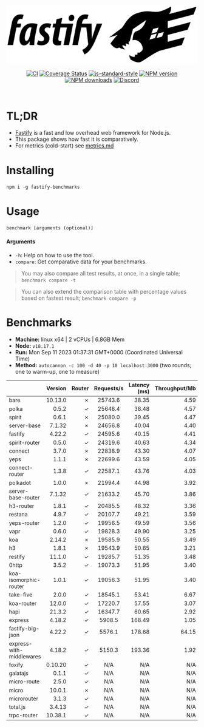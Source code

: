 <div align="center">
  <img src="https://github.com/fastify/graphics/raw/HEAD/fastify-landscape-outlined.svg" width="650" height="auto"/>
</div>

<div align="center">

[![CI](https://github.com/fastify/fastify/workflows/ci/badge.svg)](https://github.com/fastify/fastify/actions/workflows/ci.yml)
[![Coverage Status](https://coveralls.io/repos/github/fastify/fastify/badge.svg?branch=master)](https://coveralls.io/github/fastify/fastify?branch=master)
[![js-standard-style](https://img.shields.io/badge/code%20style-standard-brightgreen.svg?style=flat)](http://standardjs.com/)
[![NPM version](https://img.shields.io/npm/v/fastify.svg?style=flat)](https://www.npmjs.com/package/fastify)
[![NPM downloads](https://img.shields.io/npm/dm/fastify.svg?style=flat)](https://www.npmjs.com/package/fastify) [![Discord](https://img.shields.io/discord/725613461949906985)](https://discord.gg/fastify)

</div>
<br />

# TL;DR

* [Fastify](https://github.com/fastify/fastify) is a fast and low overhead web framework for Node.js.
* This package shows how fast it is comparatively.
* For metrics (cold-start) see [metrics.md](./METRICS.md)

# Installing

```
npm i -g fastify-benchmarks
```

# Usage

```
benchmark [arguments (optional)]
```

#### Arguments

* `-h`: Help on how to use the tool.
* `compare`: Get comparative data for your benchmarks.

> You may also compare all test results, at once, in a single table; `benchmark compare -t`

> You can also extend the comparison table with percentage values based on fastest result; `benchmark compare -p`
# Benchmarks

* __Machine:__ linux x64 | 2 vCPUs | 6.8GB Mem
* __Node:__ `v18.17.1`
* __Run:__ Mon Sep 11 2023 01:37:31 GMT+0000 (Coordinated Universal Time)
* __Method:__ `autocannon -c 100 -d 40 -p 10 localhost:3000` (two rounds; one to warm-up, one to measure)

|                          | Version | Router | Requests/s | Latency (ms) | Throughput/Mb |
| :--                      | --:     | --:    | :-:        | --:          | --:           |
| bare                     | 10.13.0 | ✗      | 25743.6    | 38.35        | 4.59          |
| polka                    | 0.5.2   | ✓      | 25648.4    | 38.48        | 4.57          |
| spirit                   | 0.6.1   | ✗      | 25080.0    | 39.45        | 4.47          |
| server-base              | 7.1.32  | ✗      | 24656.8    | 40.04        | 4.40          |
| fastify                  | 4.22.2  | ✓      | 24595.6    | 40.15        | 4.41          |
| spirit-router            | 0.5.0   | ✓      | 24319.6    | 40.63        | 4.34          |
| connect                  | 3.7.0   | ✗      | 22838.9    | 43.30        | 4.07          |
| yeps                     | 1.1.1   | ✗      | 22699.6    | 43.59        | 4.05          |
| connect-router           | 1.3.8   | ✓      | 22587.1    | 43.76        | 4.03          |
| polkadot                 | 1.0.0   | ✗      | 21994.4    | 44.98        | 3.92          |
| server-base-router       | 7.1.32  | ✓      | 21633.2    | 45.70        | 3.86          |
| h3-router                | 1.8.1   | ✓      | 20485.5    | 48.32        | 3.36          |
| restana                  | 4.9.7   | ✓      | 20107.7    | 49.21        | 3.59          |
| yeps-router              | 1.2.0   | ✓      | 19956.5    | 49.59        | 3.56          |
| vapr                     | 0.6.0   | ✓      | 19828.3    | 49.90        | 3.25          |
| koa                      | 2.14.2  | ✗      | 19585.9    | 50.55        | 3.49          |
| h3                       | 1.8.1   | ✗      | 19543.9    | 50.65        | 3.21          |
| restify                  | 11.1.0  | ✓      | 19285.7    | 51.35        | 3.48          |
| 0http                    | 3.5.2   | ✓      | 19073.3    | 51.95        | 3.40          |
| koa-isomorphic-router    | 1.0.1   | ✓      | 19056.3    | 51.95        | 3.40          |
| take-five                | 2.0.0   | ✓      | 18545.1    | 53.41        | 6.67          |
| koa-router               | 12.0.0  | ✓      | 17220.7    | 57.55        | 3.07          |
| hapi                     | 21.3.2  | ✓      | 16347.7    | 60.65        | 2.92          |
| express                  | 4.18.2  | ✓      | 5908.5     | 168.49       | 1.05          |
| fastify-big-json         | 4.22.2  | ✓      | 5576.1     | 178.68       | 64.15         |
| express-with-middlewares | 4.18.2  | ✓      | 5150.3     | 193.36       | 1.92          |
| foxify                   | 0.10.20 | ✓      | N/A        | N/A          | N/A           |
| galatajs                 | 0.1.1   | ✓      | N/A        | N/A          | N/A           |
| micro-route              | 2.5.0   | ✓      | N/A        | N/A          | N/A           |
| micro                    | 10.0.1  | ✗      | N/A        | N/A          | N/A           |
| microrouter              | 3.1.3   | ✓      | N/A        | N/A          | N/A           |
| total.js                 | 3.4.13  | ✓      | N/A        | N/A          | N/A           |
| trpc-router              | 10.38.1 | ✓      | N/A        | N/A          | N/A           |
